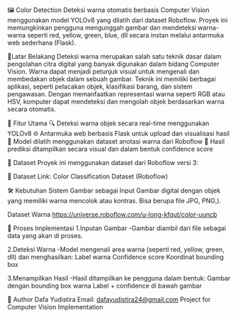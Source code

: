 🖼️ Color Detection 
Deteksi warna otomatis berbasis Computer Vision menggunakan model YOLOv8 yang dilatih dari dataset Roboflow. Proyek ini memungkinkan pengguna mengunggah gambar dan mendeteksi warna-warna seperti red, yellow, green, blue, dll secara instan melalui antarmuka web sederhana (Flask).

🧠Latar Belakang 
Deteksi warna merupakan salah satu teknik dasar dalam pengolahan citra digital yang banyak digunakan dalam bidang Computer Vision. Warna dapat menjadi petunjuk visual untuk mengenali dan membedakan objek dalam sebuah gambar. Teknik ini memiliki berbagai aplikasi, seperti pelacakan objek, klasifikasi barang, dan sistem pengawasan. Dengan memanfaatkan representasi warna seperti RGB atau HSV, komputer dapat mendeteksi dan mengolah objek berdasarkan warna secara otomatis.

📌 Fitur Utama
🔍 Deteksi warna objek secara real-time menggunakan YOLOv8
🌐 Antarmuka web berbasis Flask untuk upload dan visualisasi hasil
🧠 Model dilatih menggunakan dataset anotasi warna dari Roboflow
💾 Hasil prediksi ditampilkan secara visual dan dalam bentuk confidence score

📂 Dataset
Proyek ini menggunakan dataset dari Roboflow versi 3:

🔗 Dataset Link:
Color Classification Dataset (Roboflow)

🛠️ Kebutuhan Sistem
Gambar sebagai Input
Gambar digital dengan objek yang memiliki warna mencolok atau kontras.
Bisa berupa file JPG, PNG,).

Dataset Warna
https://universe.roboflow.com/u-long-kfqut/color-uuncb


🚀  Proses Implementasi
1.Inputan Gambar
-Gambar diambil dari file sebagai data yang akan di proses.

2.Deteksi Warna
-Model mengenali area warna (seperti red, yellow, green, dll) dan menghasilkan:
Label warna
Confidence score
Koordinat bounding box

3.Menampilkan Hasil
-Hasil ditampilkan ke pengguna dalam bentuk:
Gambar dengan bounding box warna
Label + confidence di bawah gambar



👤 Author
Dafa Yudistira
Email: dafayudistira24@gmail.com
Project for Computer Vision Implementation


